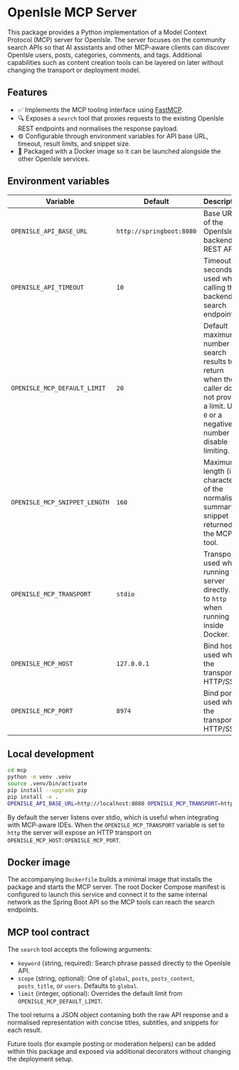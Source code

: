 # OpenIsle MCP Server

This package provides a Python implementation of a Model Context Protocol (MCP) server for OpenIsle. The server focuses on the community search APIs so that AI assistants and other MCP-aware clients can discover OpenIsle users, posts, categories, comments, and tags. Additional capabilities such as content creation tools can be layered on later without changing the transport or deployment model.

## Features

- ✅ Implements the MCP tooling interface using [FastMCP](https://github.com/modelcontextprotocol/fastmcp).
- 🔍 Exposes a `search` tool that proxies requests to the existing OpenIsle REST endpoints and normalises the response payload.
- ⚙️ Configurable through environment variables for API base URL, timeout, result limits, and snippet size.
- 🐳 Packaged with a Docker image so it can be launched alongside the other OpenIsle services.

## Environment variables

| Variable | Default | Description |
| --- | --- | --- |
| `OPENISLE_API_BASE_URL` | `http://springboot:8080` | Base URL of the OpenIsle backend REST API. |
| `OPENISLE_API_TIMEOUT` | `10` | Timeout (in seconds) used when calling the backend search endpoints. |
| `OPENISLE_MCP_DEFAULT_LIMIT` | `20` | Default maximum number of search results to return when the caller does not provide a limit. Use `0` or a negative number to disable limiting. |
| `OPENISLE_MCP_SNIPPET_LENGTH` | `160` | Maximum length (in characters) of the normalised summary snippet returned by the MCP tool. |
| `OPENISLE_MCP_TRANSPORT` | `stdio` | Transport used when running the server directly. Set to `http` when running inside Docker. |
| `OPENISLE_MCP_HOST` | `127.0.0.1` | Bind host used when the transport is HTTP/SSE. |
| `OPENISLE_MCP_PORT` | `8974` | Bind port used when the transport is HTTP/SSE. |

## Local development

```bash
cd mcp
python -m venv .venv
source .venv/bin/activate
pip install --upgrade pip
pip install -e .
OPENISLE_API_BASE_URL=http://localhost:8080 OPENISLE_MCP_TRANSPORT=http openisle-mcp
```

By default the server listens over stdio, which is useful when integrating with MCP-aware IDEs. When the `OPENISLE_MCP_TRANSPORT` variable is set to `http` the server will expose an HTTP transport on `OPENISLE_MCP_HOST:OPENISLE_MCP_PORT`.

## Docker image

The accompanying `Dockerfile` builds a minimal image that installs the package and starts the MCP server. The root Docker Compose manifest is configured to launch this service and connect it to the same internal network as the Spring Boot API so the MCP tools can reach the search endpoints.

## MCP tool contract

The `search` tool accepts the following arguments:

- `keyword` (string, required): Search phrase passed directly to the OpenIsle API.
- `scope` (string, optional): One of `global`, `posts`, `posts_content`, `posts_title`, or `users`. Defaults to `global`.
- `limit` (integer, optional): Overrides the default limit from `OPENISLE_MCP_DEFAULT_LIMIT`.

The tool returns a JSON object containing both the raw API response and a normalised representation with concise titles, subtitles, and snippets for each result.

Future tools (for example posting or moderation helpers) can be added within this package and exposed via additional decorators without changing the deployment setup.
